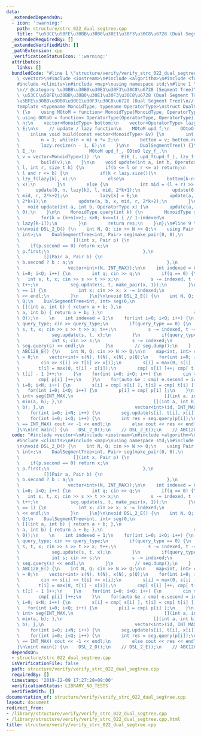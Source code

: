 ```yaml
---
data:
  _extendedDependsOn:
  - icon: ':warning:'
    path: structure/strc_022_dual_segtree.cpp
    title: "\u53CC\u5BFE\u30BB\u30B0\u30E1\u30F3\u30C8\u6728 (Dual Segment Tree)"
  _extendedRequiredBy: []
  _extendedVerifiedWith: []
  _pathExtension: cpp
  _verificationStatusIcon: ':warning:'
  attributes:
    links: []
  bundledCode: "#line 1 \"structure/verify/verify_strc_022_dual_segtree.cpp\"\n#include\
    \ <vector>\n#include <iostream>\n#include <algorithm>\n#include <functional>\n\
    #include <climits>\n#include <map>\nusing namespace std;\n#line 1 \"structure/strc_022_dual_segtree.cpp\"\
    \n// @category \u30BB\u30B0\u30E1\u30F3\u30C8\u6728 (Segment Tree)\n// @title\
    \ \u53CC\u5BFE\u30BB\u30B0\u30E1\u30F3\u30C8\u6728 (Dual Segment Tree)\n// \u53CC\
    \u5BFE\u30BB\u30B0\u30E1\u30F3\u30C8\u6728 (Dual Segment Tree)\n// ref: https://kimiyuki.net/blog/2019/02/22/dual-segment-tree/\n\
    template <typename MonoidType, typename OperatorType>\nstruct DualSegmentTree\
    \ {\n    using MOtoM = function< MonoidType(MonoidType, OperatorType) >;\n   \
    \ using OOtoO = function< OperatorType(OperatorType, OperatorType) >;\n\n    int\
    \ n;\n    vector<MonoidType> bottom;\n    vector<OperatorType> lazy;\n    OperatorType\
    \ E;\n\n    // update / lazy function\n    MOtoM upd_f;\n    OOtoO lzy_f;\n\n\
    \    inline void build(const vector<MonoidType> &v) {\n        int m = v.size();\n\
    \        n = 1; while(n < m) n *= 2;\n        bottom = v; bottom.resize(n);\n\
    \        lazy.resize(n - 1, E);\n    }\n\n    DualSegmentTree() {}\n    DualSegmentTree(OperatorType\
    \ E_,\n                    MOtoM upd_f_, OOtoO lzy_f_,\n                    vector<MonoidType>\
    \ v = vector<MonoidType>()) :\n        E(E_), upd_f(upd_f_), lzy_f(lzy_f_) {\n\
    \        build(v);\n    }\n\n    void update(int a, int b, OperatorType x, int\
    \ l, int r, size_t k) {\n        if(b <= l or r <= a) return;\n        if(a <=\
    \ l and r <= b) {\n            if(k < lazy.size())\n                lazy[k] =\
    \ lzy_f(lazy[k], x);\n            else\n                bottom[k-n+1] = upd_f(bottom[k-n+1],\
    \ x);\n        }\n        else {\n            int mid = (l + r) >> 1;\n      \
    \      update(0, n, lazy[k], l, mid, 2*k+1);\n            update(0, n, lazy[k],\
    \ mid, r, 2*k+2);\n            lazy[k] = E;\n            update(a, b, x, l, mid,\
    \ 2*k+1);\n            update(a, b, x, mid, r, 2*k+2);\n        }\n    }\n\n \
    \   void update(int a, int b, OperatorType x) {\n        update(a, b, x, 0, n,\
    \ 0);\n    }\n\n    MonoidType query(int k) {\n        MonoidType res = bottom[k];\n\
    \        for(k = (k+n)>>1; k>0; k>>=1) { // 1-indexed\n            res = upd_f(res,\
    \ lazy[k-1]);\n        }\n        return res;\n    }\n};\n#line 9 \"structure/verify/verify_strc_022_dual_segtree.cpp\"\
    \n\nvoid DSL_2_D() {\n    int N, Q; cin >> N >> Q;\n    using Pair = pair<int,\
    \ int>;\n    DualSegmentTree<int, Pair> seg(make_pair(0, 0),\n               \
    \                    [](int x, Pair p) {\n                                   \
    \    if(p.second == 0) return x;\n                                       return\
    \ p.first;\n                                   },\n                          \
    \         [](Pair a, Pair b) {\n                                       return\
    \ b.second ? b : a;\n                                   },\n                 \
    \                  vector<int>(N, INT_MAX));\n\n    int indexed = 0;\n    for(int\
    \ i=0; i<Q; i++) {\n        int q; cin >> q;\n        if(q == 0) {\n         \
    \   int s, t, x; cin >> s >> t >> x;\n            s -= indexed, t -= indexed,\
    \ t++;\n            seg.update(s, t, make_pair(x, 1));\n        }\n        if(q\
    \ == 1) {\n            int x; cin >> x; x -= indexed;\n            cout << seg.query(x)\
    \ << endl;\n        }\n    }\n}\n\nvoid DSL_2_E() {\n    int N, Q; cin >> N >>\
    \ Q;\n    DualSegmentTree<int, int> seg(0,\n                                 \
    \ [](int a, int b) { return a + b; },\n                                  [](int\
    \ a, int b) { return a + b; },\n                                  vector<int>(N,\
    \ 0));\n    \n    int indexed = 1;\n    for(int i=0; i<Q; i++) {\n        int\
    \ query_type; cin >> query_type;\n        if(query_type == 0) {\n            int\
    \ s, t, x; cin >> s >> t >> x; t++;\n            s -= indexed, t -= indexed;\n\
    \            seg.update(s, t, x);\n        }\n        if(query_type == 1) {\n\
    \            int s; cin >> s;\n            s -= indexed;\n            cout <<\
    \ seg.query(s) << endl;\n        }\n        // seg.dump();\n    }    \n}\n\nvoid\
    \ ABC128_E() {\n    int N, Q; cin >> N >> Q;\n\n    map<int, int> cmp; int id\
    \ = 0;\n    vector<int> s(N), t(N), x(N), p(Q);\n    for(int i=0; i<N; i++) {\n\
    \        cin >> s[i] >> t[i] >> x[i];\n        s[i] = max(0, s[i] - x[i]);\n \
    \       t[i] = max(0, t[i] - x[i]);\n        cmp[ s[i] ]++; cmp[ t[i] ]++; cmp[\
    \ t[i] - 1 ]++;\n    }\n    for(int i=0; i<Q; i++) {\n        cin >> p[i];\n \
    \       cmp[ p[i] ]++;\n    }\n    for(auto &e : cmp) e.second = id++;\n    for(int\
    \ i=0; i<N; i++) {\n        s[i] = cmp[ s[i] ], t[i] = cmp[ t[i] ];\n    }\n \
    \   for(int i=0; i<Q; i++) {\n        p[i] = cmp[ p[i] ];\n    }\n    \n    DualSegmentTree<int,\
    \ int> seg(INT_MAX,\n                                  [](int a, int b) { return\
    \ min(a, b); },\n                                  [](int a, int b) { return min(a,\
    \ b); },\n                                  vector<int>(id, INT_MAX));\n    \n\
    \    for(int i=0; i<N; i++) {\n        seg.update(s[i], t[i], x[i]);\n    }\n\
    \    for(int i=0; i<Q; i++) {\n        int res = seg.query(p[i]);\n        if(res\
    \ == INT_MAX) cout << -1 << endl;\n        else cout << res << endl;\n    }\n\
    }\n\nint main() {\n    DSL_2_D();\n    // DSL_2_E();\n    // ABC128_E();\n}\n"
  code: "#include <vector>\n#include <iostream>\n#include <algorithm>\n#include <functional>\n\
    #include <climits>\n#include <map>\nusing namespace std;\n#include \"../strc_022_dual_segtree.cpp\"\
    \n\nvoid DSL_2_D() {\n    int N, Q; cin >> N >> Q;\n    using Pair = pair<int,\
    \ int>;\n    DualSegmentTree<int, Pair> seg(make_pair(0, 0),\n               \
    \                    [](int x, Pair p) {\n                                   \
    \    if(p.second == 0) return x;\n                                       return\
    \ p.first;\n                                   },\n                          \
    \         [](Pair a, Pair b) {\n                                       return\
    \ b.second ? b : a;\n                                   },\n                 \
    \                  vector<int>(N, INT_MAX));\n\n    int indexed = 0;\n    for(int\
    \ i=0; i<Q; i++) {\n        int q; cin >> q;\n        if(q == 0) {\n         \
    \   int s, t, x; cin >> s >> t >> x;\n            s -= indexed, t -= indexed,\
    \ t++;\n            seg.update(s, t, make_pair(x, 1));\n        }\n        if(q\
    \ == 1) {\n            int x; cin >> x; x -= indexed;\n            cout << seg.query(x)\
    \ << endl;\n        }\n    }\n}\n\nvoid DSL_2_E() {\n    int N, Q; cin >> N >>\
    \ Q;\n    DualSegmentTree<int, int> seg(0,\n                                 \
    \ [](int a, int b) { return a + b; },\n                                  [](int\
    \ a, int b) { return a + b; },\n                                  vector<int>(N,\
    \ 0));\n    \n    int indexed = 1;\n    for(int i=0; i<Q; i++) {\n        int\
    \ query_type; cin >> query_type;\n        if(query_type == 0) {\n            int\
    \ s, t, x; cin >> s >> t >> x; t++;\n            s -= indexed, t -= indexed;\n\
    \            seg.update(s, t, x);\n        }\n        if(query_type == 1) {\n\
    \            int s; cin >> s;\n            s -= indexed;\n            cout <<\
    \ seg.query(s) << endl;\n        }\n        // seg.dump();\n    }    \n}\n\nvoid\
    \ ABC128_E() {\n    int N, Q; cin >> N >> Q;\n\n    map<int, int> cmp; int id\
    \ = 0;\n    vector<int> s(N), t(N), x(N), p(Q);\n    for(int i=0; i<N; i++) {\n\
    \        cin >> s[i] >> t[i] >> x[i];\n        s[i] = max(0, s[i] - x[i]);\n \
    \       t[i] = max(0, t[i] - x[i]);\n        cmp[ s[i] ]++; cmp[ t[i] ]++; cmp[\
    \ t[i] - 1 ]++;\n    }\n    for(int i=0; i<Q; i++) {\n        cin >> p[i];\n \
    \       cmp[ p[i] ]++;\n    }\n    for(auto &e : cmp) e.second = id++;\n    for(int\
    \ i=0; i<N; i++) {\n        s[i] = cmp[ s[i] ], t[i] = cmp[ t[i] ];\n    }\n \
    \   for(int i=0; i<Q; i++) {\n        p[i] = cmp[ p[i] ];\n    }\n    \n    DualSegmentTree<int,\
    \ int> seg(INT_MAX,\n                                  [](int a, int b) { return\
    \ min(a, b); },\n                                  [](int a, int b) { return min(a,\
    \ b); },\n                                  vector<int>(id, INT_MAX));\n    \n\
    \    for(int i=0; i<N; i++) {\n        seg.update(s[i], t[i], x[i]);\n    }\n\
    \    for(int i=0; i<Q; i++) {\n        int res = seg.query(p[i]);\n        if(res\
    \ == INT_MAX) cout << -1 << endl;\n        else cout << res << endl;\n    }\n\
    }\n\nint main() {\n    DSL_2_D();\n    // DSL_2_E();\n    // ABC128_E();\n}\n"
  dependsOn:
  - structure/strc_022_dual_segtree.cpp
  isVerificationFile: false
  path: structure/verify/verify_strc_022_dual_segtree.cpp
  requiredBy: []
  timestamp: '2019-12-09 17:27:28+09:00'
  verificationStatus: LIBRARY_NO_TESTS
  verifiedWith: []
documentation_of: structure/verify/verify_strc_022_dual_segtree.cpp
layout: document
redirect_from:
- /library/structure/verify/verify_strc_022_dual_segtree.cpp
- /library/structure/verify/verify_strc_022_dual_segtree.cpp.html
title: structure/verify/verify_strc_022_dual_segtree.cpp
---
```


